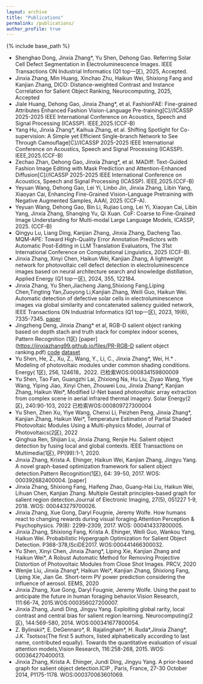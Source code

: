 ```yaml
---
layout: archive
title: "Publications"
permalink: /publications/
author_profile: true
---
```


{% include base_path %}

* Shenghao Dong, Jinxia Zhang*, Yu Shen, Dehong Gao. Referring Solar Cell Defect Segmentation in Electroluminescence Images. IEEE Transactions ON Industrial Informatics (Q1 top一区), 2025, Accepted.
* Jinxia Zhang, Min Huang, Xinchao Zhu, Haikun Wei, Shixiong Fang and Kanjian Zhang, DICO: Distance-weighted Contrast and Instance Correlation for Salient Object Ranking, Neurocomputing, 2025, Accepted
* Jiale Huang, Dehong Gao, Jinxia Zhang*, et al. FashionFAE: Fine-grained Attributes Enhanced Fashion Vision-Language Pre-training[C]//ICASSP 2025-2025 IEEE International Conference on Acoustics, Speech and Signal Processing (ICASSP). IEEE,2025.(CCF-B)
* Yang Hu, Jinxia Zhang*, Kaihua Zhang, et al. Shifting Spotlight for Co-supervision: A Simple yet Efficient Single-branch Network to See Through Camouflage[C]//ICASSP 2025-2025 IEEE International Conference on Acoustics, Speech and Signal Processing (ICASSP). IEEE,2025.(CCF-B)
* Zechao Zhan, Dehong Gao, Jinxia Zhang*, et al. MADiff: Text-Guided Fashion Image Editing with Mask Prediction and Attention-Enhanced Diffusion[C]//ICASSP 2025-2025 IEEE International Conference on Acoustics, Speech and Signal Processing (ICASSP). IEEE,2025.(CCF-B)
* Yeyuan Wang, Dehong Gao, Lei Yi, Linbo Jin, Jinxia Zhang, Libin Yang, Xiaoyan Cai, Enhancing Fine-Grained Vision-Language Pretraining with Negative Augmented Samples, AAAI, 2025 (CCF-A).
* Yeyuan Wang, Dehong Gao, Bin Li, Rujiao Long, Lei Yi, Xiaoyan Cai, Libin Yang, Jinxia Zhang, Shanqing Yu, Qi Xuan. CoF: Coarse to Fine-Grained Image Understanding for Multi-modal Large Language Models, ICASSP, 2025. (CCF-B)
* Qingyu Lu, Liang Ding, Kanjian Zhang, Jinxia Zhang, Dacheng Tao. MQM-APE: Toward High-Quality Error Annotation Predictors with Automatic Post-Editing in LLM Translation Evaluators, The 31st International Conference on Computational Linguistics, 2025 (CCF-B).
* Jinxia Zhang, Xinyi Chen, Haikun Wei, Kanjian Zhang, A lightweight network for photovoltaic cell defect detection in electroluminescence images based on neural architecture search and knowledge distillation, Applied Energy (Q1 top一区), 2024, 355, 122184.
* Jinxia Zhang, Yu Shen,Jiacheng Jiang,Shixiong Fang,Liping Chen,Tingting Yan,Zuoyong Li,Kanjian Zhang, Weili Guo, Haikun Wei. Automatic detection of defective solar cells in electroluminescence images via global similarity and concatenated saliency guided network, IEEE Transactions ON Industrial Informatics (Q1 top一区), 2023, 19(6), 7335-7345.  [paper](https://jinxiazhang99.github.io/files/TII_Automatic_Detection_of_Defective_Solar_Cells.pdf)
* Jingzheng Deng, Jinxia Zhang* et al, RGB-D salient object ranking based on depth stach and truth stack for complex indoor scenes, Pattern Recognition (1区) [paper](https://jinxiazhang99.github.io/files/PR-RGB-D salient object ranking.pdf)   [code](https://github.com/mirrordeng/RGB-D-salient-object-ranking)   [dataset](https://github.com/mirrordeng/RGB-D-salient-object-ranking)
* Yu Shen, He, Z., Xu, Z., Wang, Y., Li, C., Jinxia Zhang*, Wei, H.* . Modeling of photovoltaic modules under common shading conditions. Energy( 1区), 256, 124618，2022. 已检索WOS:000834159800009
* Yu Shen, Tao Fan, Guangzhi Lai, Zhixiong Na, Hu Liu, Ziyao Wang, Yiye Wang, Yiping Jiao, Xinyi Chen, Zhouwei Lou, Jinxia Zhang*, Kanjian Zhang, Haikun Wei*, Modified U-Net based photovoltaic array extraction from complex scene in aerial infrared thermal imagery. Solar Energy(2区), 240:90-103, 2022 已检索WOS:000809727300004
* Yu Shen, Zhen Xu, Yiye Wang, Chenxi Li, Peizhen Peng, Jinxia Zhang*, Kanjian Zhang, Haikun Wei*, Temperature Estimation of Partial Shaded Photovoltaic  Modules Using a Multi-physics Model, Journal of Photovoltaics(2区), 2022
* Qinghua Ren, Shijian Lu, Jinxia Zhang, Renjie Hu. Salient object detection by fusing local and global contexts. IEEE Transactions on Multimedia(1区), PP(99):1-1, 2020.
* Jinxia Zhang, Krista A. Ehinger, Haikun Wei, Kanjian Zhang, Jingyu Yang. A novel graph-based optimization framework for salient object detection.Pattern Recognition(1区), 64: 39-50, 2017.  WOS: 000392682400004. [paper]
* Jinxia Zhang, Shixiong Fang, Haifeng Zhao, Guang-Hai Liu, Haikun Wei, Lihuan Chen, Kanjian Zhang. Multiple Gestalt principles-based graph for salient region detection.Journal of Electronic Imaging, 27(5), 051227 1-9, 2018. WOS: 000443279700026.
* Jinxia Zhang, Xue Gong, Daryl Fougnie, Jeremy Wolfe. How humans react to changing rewards during visual foraging.Attention Perception & Psychophysics. 79(8): 2299-2309, 2017. WOS: 000414337800005.
* Jinxia Zhang, Shixiong Fang, Krista A. Ehinger, Weili Guo, Wankou Yang, Haikun Wei. Probabilistic Hypergraph Optimization for Salient Object Detection. P368-378,ISciDE2017. WOS:000441466300032. 
* Yu Shen, Xinyi Chen, Jinxia Zhang*, Liping Xie, Kanjian Zhang and Haikun Wei*, A Robust Automatic Method for Removing Projective Distortion of Photovoltaic Modules from Close Shot Images. PRCV, 2020
* Wenjie Liu, Jinxia Zhang*, Haikun Wei*, Kanjian Zhang, Shixiong Fang, Liping Xie, Jian Ge. Short-term PV power prediction considering the influence of aerosol. EEMS, 2020
* Jinxia Zhang, Xue Gong, Daryl Fougnie, Jeremy Wolfe. Using the past to anticipate the future in human foraging behavior.Vision Research, 111:66-74, 2015.WOS:000356027200007.
* Jinxia Zhang, Jundi Ding, Jingyu Yang. Exploiting global rarity, local contrast and central bias for salient region learning. Neurocomputing(2区), 144:569-580, 2014. WOS:000341677800054.
* Z. Bylinskii*, E. DeGennaro*, R. Rajalingham*, H. Ruda*,Jinxia Zhang*, J.K. Tsotsos(The first 5 authors, listed alphabetically according to last name, contributed equally). Towards the quantitative evaluation of visual attention models,Vision Research, 116:258-268, 2015. WOS: 000364270400013.
* Jinxia Zhang, Krista A. Ehinger, Jundi Ding, Jingyu Yang. A prior-based graph for salient object detection.ICIP , Paris, France, 27-30 October 2014, P1175-1178. WOS:000370063601069.
